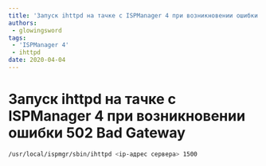 ```yaml
---
title: 'Запуск ihttpd на тачке с ISPManager 4 при возникновении ошибки 502 Bad Gateway'
authors: 
 - glowingsword
tags:
 - 'ISPManager 4'
 - ihttpd
date: 2020-04-04
---
```

# Запуск ihttpd на тачке с ISPManager 4 при возникновении ошибки 502 Bad Gateway

``` bash
/usr/local/ispmgr/sbin/ihttpd <ip-адрес сервера> 1500
```